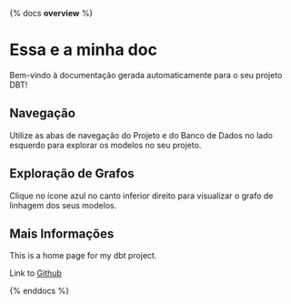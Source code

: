 {% docs __overview__ %}

# Essa e a minha doc

Bem-vindo à documentação gerada automaticamente para o seu projeto DBT!

## Navegação

Utilize as abas de navegação do Projeto e do Banco de Dados no lado esquerdo para explorar os modelos no seu projeto.

## Exploração de Grafos

Clique no ícone azul no canto inferior direito para visualizar o grafo de linhagem dos seus modelos.

## Mais Informações

This is a home page for my dbt project.

Link to [Github](<https://github.com/lvgalvao/dbt-core-northwind-project>)

{% enddocs %}